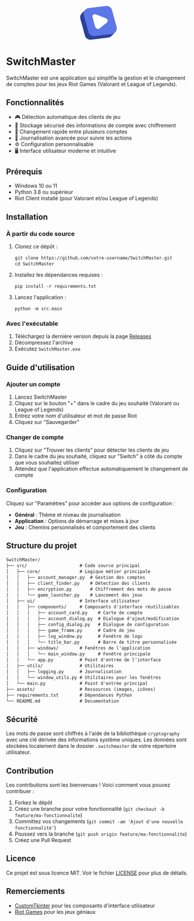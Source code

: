 <p align="center">
  <img src="/images/logo.png" alt="Logo" title="a title" width="100"/>
</p>

# SwitchMaster

SwitchMaster est une application qui simplifie la gestion et le changement de comptes pour les jeux Riot Games (Valorant et League of Legends).

## Fonctionnalités

- 🎮 Détection automatique des clients de jeu
- 🔐 Stockage sécurisé des informations de compte avec chiffrement
- 🔄 Changement rapide entre plusieurs comptes
- 📝 Journalisation avancée pour suivre les actions
- ⚙️ Configuration personnalisable
- 🖥️ Interface utilisateur moderne et intuitive

## Prérequis

- Windows 10 ou 11
- Python 3.8 ou supérieur
- Riot Client installé (pour Valorant et/ou League of Legends)

## Installation

### À partir du code source

1. Clonez ce dépôt :
   ```
   git clone https://github.com/votre-username/SwitchMaster.git
   cd SwitchMaster
   ```

2. Installez les dépendances requises :
   ```
   pip install -r requirements.txt
   ```

3. Lancez l'application :
   ```
   python -m src.main
   ```

### Avec l'exécutable

1. Téléchargez la dernière version depuis la page [Releases](https://github.com/votre-username/SwitchMaster/releases)
2. Décompressez l'archive
3. Exécutez `SwitchMaster.exe`

## Guide d'utilisation

### Ajouter un compte

1. Lancez SwitchMaster
2. Cliquez sur le bouton "+" dans le cadre du jeu souhaité (Valorant ou League of Legends)
3. Entrez votre nom d'utilisateur et mot de passe Riot
4. Cliquez sur "Sauvegarder"

### Changer de compte

1. Cliquez sur "Trouver les clients" pour détecter les clients de jeu
2. Dans le cadre du jeu souhaité, cliquez sur "Switch" à côté du compte que vous souhaitez utiliser
3. Attendez que l'application effectue automatiquement le changement de compte

### Configuration

Cliquez sur "Paramètres" pour accéder aux options de configuration :

- **Général** : Thème et niveau de journalisation
- **Application** : Options de démarrage et mises à jour
- **Jeu** : Chemins personnalisés et comportement des clients

## Structure du projet

```
SwitchMaster/
├── src/                    # Code source principal
│   ├── core/               # Logique métier principale
│   │   ├── account_manager.py  # Gestion des comptes
│   │   ├── client_finder.py    # Détection des clients
│   │   ├── encryption.py       # Chiffrement des mots de passe
│   │   └── game_launcher.py    # Lancement des jeux
│   ├── ui/                 # Interface utilisateur
│   │   ├── components/     # Composants d'interface réutilisables
│   │   │   ├── account_card.py    # Carte de compte
│   │   │   ├── account_dialog.py  # Dialogue d'ajout/modification
│   │   │   ├── config_dialog.py   # Dialogue de configuration
│   │   │   ├── game_frame.py      # Cadre de jeu
│   │   │   ├── log_window.py      # Fenêtre de logs
│   │   │   └── title_bar.py       # Barre de titre personnalisée
│   │   ├── windows/        # Fenêtres de l'application
│   │   │   └── main_window.py     # Fenêtre principale
│   │   └── app.py          # Point d'entrée de l'interface
│   ├── utils/              # Utilitaires
│   │   ├── logging.py      # Journalisation
│   │   └── window_utils.py # Utilitaires pour les fenêtres
│   └── main.py             # Point d'entrée principal
├── assets/                 # Ressources (images, icônes)
├── requirements.txt        # Dépendances Python
└── README.md               # Documentation
```

## Sécurité

Les mots de passe sont chiffrés à l'aide de la bibliothèque `cryptography` avec une clé dérivée des informations système uniques. Les données sont stockées localement dans le dossier `.switchmaster` de votre répertoire utilisateur.

## Contribution

Les contributions sont les bienvenues ! Voici comment vous pouvez contribuer :

1. Forkez le dépôt
2. Créez une branche pour votre fonctionnalité (`git checkout -b feature/ma-fonctionnalite`)
3. Committez vos changements (`git commit -am 'Ajout d'une nouvelle fonctionnalité'`)
4. Poussez vers la branche (`git push origin feature/ma-fonctionnalite`)
5. Créez une Pull Request

## Licence

Ce projet est sous licence MIT. Voir le fichier [LICENSE](LICENSE) pour plus de détails.

## Remerciements

- [CustomTkinter](https://github.com/TomSchimansky/CustomTkinter) pour les composants d'interface utilisateur
- [Riot Games](https://www.riotgames.com/) pour les jeux géniaux
